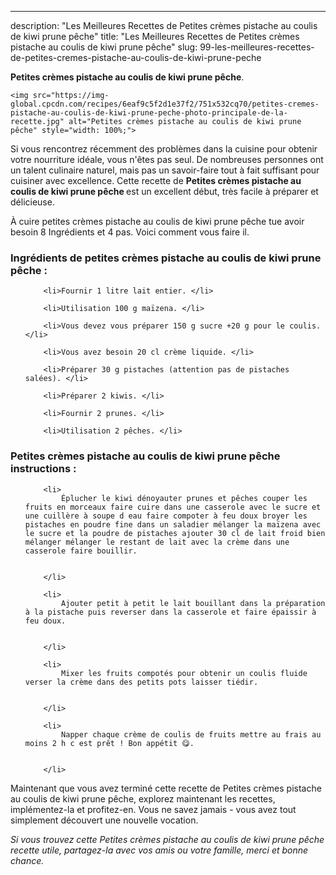 ---
description: "Les Meilleures Recettes de Petites crèmes pistache au coulis de kiwi prune pêche"
title: "Les Meilleures Recettes de Petites crèmes pistache au coulis de kiwi prune pêche"
slug: 99-les-meilleures-recettes-de-petites-cremes-pistache-au-coulis-de-kiwi-prune-peche

<p>
	<strong>Petites crèmes pistache au coulis de kiwi prune pêche</strong>. 
	
</p>
<p>
	
	<img src="https://img-global.cpcdn.com/recipes/6eaf9c5f2d1e37f2/751x532cq70/petites-cremes-pistache-au-coulis-de-kiwi-prune-peche-photo-principale-de-la-recette.jpg" alt="Petites crèmes pistache au coulis de kiwi prune pêche" style="width: 100%;">
	
	
</p>

Si vous rencontrez récemment des problèmes dans la cuisine pour obtenir votre nourriture idéale, vous n'êtes pas seul. De nombreuses personnes ont un talent culinaire naturel, mais pas un savoir-faire tout à fait suffisant pour cuisiner avec excellence. Cette recette de <strong> Petites crèmes pistache au coulis de kiwi prune pêche </strong> est un excellent début, très facile à préparer et délicieuse.

<!--inarticleads1-->

À cuire petites crèmes pistache au coulis de kiwi prune pêche tue avoir besoin 8 Ingrédients et 4 pas. Voici comment vous faire il.

<h3>Ingrédients de petites crèmes pistache au coulis de kiwi prune pêche :</h3>

<ol>
	
		<li>Fournir 1 litre lait entier. </li>
	
		<li>Utilisation 100 g maïzena. </li>
	
		<li>Vous devez vous préparer 150 g sucre +20 g pour le coulis. </li>
	
		<li>Vous avez besoin 20 cl crème liquide. </li>
	
		<li>Préparer 30 g pistaches (attention pas de pistaches salées). </li>
	
		<li>Préparer 2 kiwis. </li>
	
		<li>Fournir 2 prunes. </li>
	
		<li>Utilisation 2 pêches. </li>
	
</ol>



<!--inarticleads2-->

<h3>Petites crèmes pistache au coulis de kiwi prune pêche instructions :</h3>

<ol>
	
		<li>
			Éplucher le kiwi dénoyauter prunes et pêches couper les fruits en morceaux faire cuire dans une casserole avec le sucre et une cuillère à soupe d eau faire compoter à feu doux broyer les pistaches en poudre fine dans un saladier mélanger la maïzena avec le sucre et la poudre de pistaches ajouter 30 cl de lait froid bien mélanger mélanger le restant de lait avec la crème dans une casserole faire bouillir.
			
			
		</li>
	
		<li>
			Ajouter petit à petit le lait bouillant dans la préparation à la pistache puis reverser dans la casserole et faire épaissir à feu doux.
			
			
		</li>
	
		<li>
			Mixer les fruits compotés pour obtenir un coulis fluide verser la crème dans des petits pots laisser tiédir.
			
			
		</li>
	
		<li>
			Napper chaque crème de coulis de fruits mettre au frais au moins 2 h c est prêt ! Bon appétit 😋.
			
			
		</li>
	
</ol>



<!--inarticleads1-->

<p>
Maintenant que vous avez terminé cette recette de Petites crèmes pistache au coulis de kiwi prune pêche, explorez maintenant les recettes, implémentez-la et profitez-en. Vous ne savez jamais - vous avez tout simplement découvert une nouvelle vocation.
</p>

<p>
<i>Si vous trouvez cette Petites crèmes pistache au coulis de kiwi prune pêche recette utile, partagez-la avec vos amis ou votre famille, merci et bonne chance.</i>
</p>

